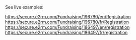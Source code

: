See live examples:

https://secure.e2rm.com/Fundraising/196780/en/Registration
https://secure.e2rm.com/Fundraising/196780/fr/Registration
https://secure.e2rm.com/Fundraising/186497/en/registration
https://secure.e2rm.com/Fundraising/186497/fr/registration
